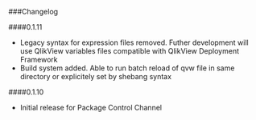 ###Changelog

####0.1.11

* Legacy syntax for expression files removed. Futher development will use QlikView variables files compatible with QlikView Deployment Framework
* Build system added. Able to run batch reload of qvw file in same directory or explicitely set by shebang syntax


####0.1.10

* Initial release for Package Control Channel